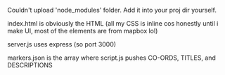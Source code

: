 Couldn't upload 'node_modules' folder. Add it into your proj dir yourself.

index.html is obviously the HTML (all my CSS is inline cos honestly until i make UI, most of the elements are from mapbox lol)

server.js uses express (so port 3000)

markers.json is the array where script.js pushes CO-ORDS, TITLES, and DESCRIPTIONS

